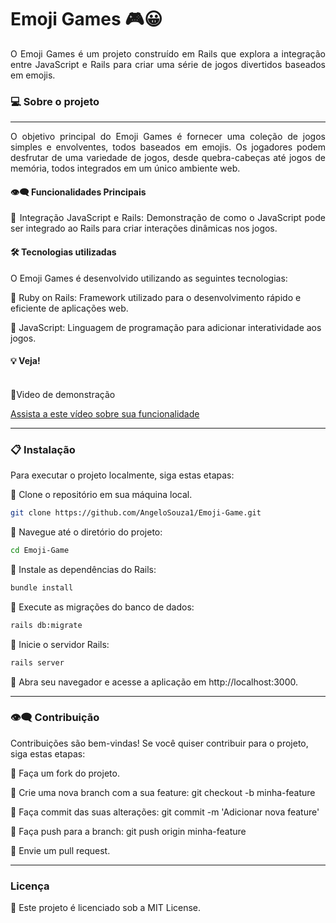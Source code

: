 # Emoji Games 🎮😀

<div align="justify">
O Emoji Games é um projeto construído em Rails que explora a integração entre JavaScript e Rails para criar uma série de jogos divertidos baseados em emojis.
</div>

### 💻 Sobre o projeto
---

<div align="justify">
O objetivo principal do Emoji Games é fornecer uma coleção de jogos simples e envolventes, todos baseados em emojis. Os jogadores podem desfrutar de uma variedade de jogos, desde quebra-cabeças até jogos de memória, todos integrados em um único ambiente web.

#### 👁️‍🗨️ Funcionalidades Principais

🔹 Integração JavaScript e Rails: Demonstração de como o JavaScript pode ser integrado ao Rails para criar interações dinâmicas nos jogos.

</div>

#### 🛠 Tecnologias utilizadas

O Emoji Games é desenvolvido utilizando as seguintes tecnologias:

🔹 Ruby on Rails: Framework utilizado para o desenvolvimento rápido e eficiente de aplicações web.

🔹 JavaScript: Linguagem de programação para adicionar interatividade aos jogos.


#### 💡 Veja!

<br>
🔹Video de demonstração


[Assista a este vídeo sobre sua funcionalidade](https://github.com/AngeloSouza1/Emoji-Game/raw/main/public/video.mp4)

---


### 📋 Instalação
Para executar o projeto localmente, siga estas etapas:

 🔹 Clone o repositório em sua máquina local.

  ```bash
git clone https://github.com/AngeloSouza1/Emoji-Game.git
```

🔹 Navegue até o diretório do projeto:

```bash
cd Emoji-Game
```

🔹 Instale as dependências do Rails:

```bash
bundle install
```

🔹 Execute as migrações do banco de dados:

```bash
rails db:migrate
```

🔹 Inicie o servidor Rails:
```bash
rails server
```

🔹 Abra seu navegador e acesse a aplicação em http://localhost:3000.



---

### 👁️‍🗨️ Contribuição
Contribuições são bem-vindas! Se você quiser contribuir para o projeto, siga estas etapas:

🔹 Faça um fork do projeto.

🔹 Crie uma nova branch com a sua feature: git checkout -b minha-feature

🔹 Faça commit das suas alterações: git commit -m 'Adicionar nova feature'

🔹 Faça push para a branch: git push origin minha-feature

🔹 Envie um pull request.

---
###  Licença
🔹 Este projeto é licenciado sob a MIT License.

